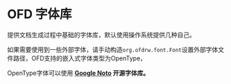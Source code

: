 # OFD 字体库

提供文档生成过程中基础的字体库，默认使用操作系统提供几种自己。


如果需要使用到一些外部字体，请手动构造`org.ofdrw.font.Font`设置外部字体文件路径，OFD支持的嵌入式字体类型为OpenType，

OpenType字体可以使用 **[Google Noto](https://github.com/googlefonts/noto-fonts) 开源字体库。**